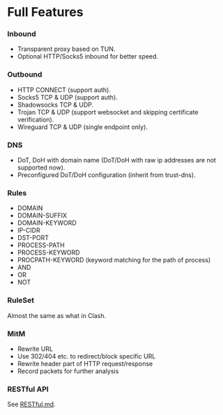 # Full Features
### Inbound
- Transparent proxy based on TUN.
- Optional HTTP/Socks5 inbound for better speed.
### Outbound
- HTTP CONNECT (support auth).
- Socks5 TCP & UDP (support auth).
- Shadowsocks TCP & UDP.
- Trojan TCP & UDP (support websocket and skipping certificate verification).
- Wireguard TCP & UDP (single endpoint only).
### DNS
- DoT, DoH with domain name (DoT/DoH with raw ip addresses are not supported now).
- Preconfigured DoT/DoH configuration (inherit from trust-dns).
### Rules
- DOMAIN
- DOMAIN-SUFFIX
- DOMAIN-KEYWORD
- IP-CIDR
- DST-PORT
- PROCESS-PATH
- PROCESS-KEYWORD
- PROCPATH-KEYWORD (keyword matching for the path of process)
- AND
- OR
- NOT
### RuleSet
Almost the same as what in Clash.
### MitM
- Rewrite URL
- Use 302/404 etc. to redirect/block specific URL
- Rewrite header part of HTTP request/response
- Record packets for further analysis
### RESTful API
See [RESTful.md](restful.md).
